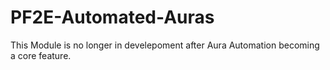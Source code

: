 # PF2E-Automated-Auras
This Module is no longer in develepoment after Aura Automation becoming a core feature.
